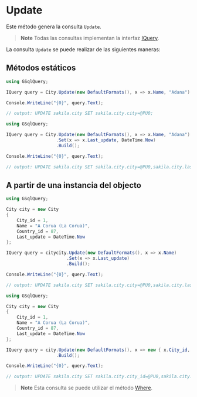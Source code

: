 # Update

Este método genera la consulta `Update`.

> **Note**
>Todas las consultas implementan la interfaz [IQuery](IQuery.md).

La consulta `Update` se puede realizar de las siguientes maneras:

## Métodos estáticos

```csharp
using GSqlQuery;

IQuery query = City.Update(new DefaultFormats(), x => x.Name, "Adana").Build();

Console.WriteLine("{0}", query.Text);

// output: UPDATE sakila.city SET sakila.city.city=@PU0;
```

```csharp
using GSqlQuery;

IQuery query = City.Update(new DefaultFormats(), x => x.Name, "Adana")
                   .Set(x => x.Last_update, DateTime.Now)
                   .Build();

Console.WriteLine("{0}", query.Text);

// output: UPDATE sakila.city SET sakila.city.city=@PU0,sakila.city.last_update=@PU1;
```

## A partir de una instancia del objecto

```csharp
using GSqlQuery;

City city = new City
{
    City_id = 1,
    Name = "A Corua (La Corua)",
    Country_id = 87,
    Last_update = DateTime.Now
};

IQuery query = citycity.Update(new DefaultFormats(), x => x.Name)
                       .Set(x => x.Last_update)
                       .Build();

Console.WriteLine("{0}", query.Text);

// output: UPDATE sakila.city SET sakila.city.city=@PU0,sakila.city.last_update=@PU1;
```

```csharp
using GSqlQuery;

City city = new City
{
    City_id = 1,
    Name = "A Corua (La Corua)",
    Country_id = 87,
    Last_update = DateTime.Now
};

IQuery query = city.Update(new DefaultFormats(), x => new { x.City_id, x.Name, x.Country_id, x.Last_update})
                   .Build();

Console.WriteLine("{0}", query.Text);

// output: UPDATE sakila.city SET sakila.city.city_id=@PU0,sakila.city.city=@PU1,sakila.city.country_id=@PU2,sakila.city.last_update=@PU3;
```

> **Note**
>Esta consulta se puede utilizar el método [Where](Where.md).